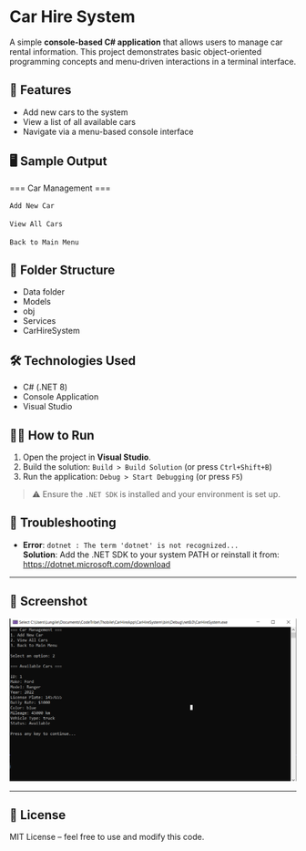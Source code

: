 # Car Hire System

A simple **console-based C# application** that allows users to manage car rental information. This project demonstrates basic object-oriented programming concepts and menu-driven interactions in a terminal interface.

## 🚀 Features

- Add new cars to the system
- View a list of all available cars
- Navigate via a menu-based console interface

## 🖥️ Sample Output

=== Car Management ===

    Add New Car

    View All Cars

    Back to Main Menu


## 📂 Folder Structure

- Data folder
- Models
- obj
- Services
- CarHireSystem


## 🛠️ Technologies Used

- C# (.NET 8)
- Console Application
- Visual Studio

## 🏃‍♂️ How to Run

1. Open the project in **Visual Studio**.
2. Build the solution: `Build > Build Solution` (or press `Ctrl+Shift+B`)
3. Run the application: `Debug > Start Debugging` (or press `F5`)

> ⚠️ Ensure the `.NET SDK` is installed and your environment is set up.

## 🔧 Troubleshooting

- **Error**: `dotnet : The term 'dotnet' is not recognized...`  
  **Solution**: Add the .NET SDK to your system PATH or reinstall it from: https://dotnet.microsoft.com/download

---

## 📸 Screenshot

![Screenshot of the application](carhire.png)

---

## 📃 License

MIT License – feel free to use and modify this code.
